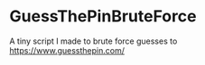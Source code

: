 # GuessThePinBruteForce
A tiny script I made to brute force guesses to https://www.guessthepin.com/
